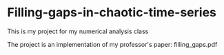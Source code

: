 # Filling-gaps-in-chaotic-time-series

This is my project for my numerical analysis class

The project is an implementation of my professor's paper: filling_gaps.pdf
